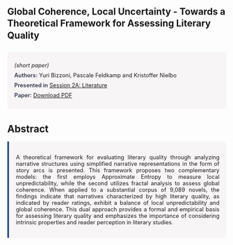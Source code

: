 
<style>    
    h2 {
        margin-top: 0;
        margin-bottom: 1.5rem;
        line-height: 1.3;
    }
    
    h3 {
        margin-top: 2rem;
        margin-bottom: 1rem;
        font-size: 1.4rem;
        font-weight:bold;
    }
    
    .metadata {
        background-color: rgba(96,24,67,0.03);
        padding: 1rem;
        font-size:0.8rem;
        border-radius: 6px;
        margin-bottom: 2rem;
    }
    
    .metadata p {
        margin: 0.5rem 0;
    }
    
    .abstract {
        text-align: justify;
        font-size:0.8rem;
        padding: 1rem;
        background-color: rgba(96,24,67,0.03);
        border-left: 4px solid #2c5282;
        border-radius: 0 6px 6px 0;
    }
    
    strong {
        color: #2d3748;
        font-weight: 600;
    }
</style>
<main role="main">
<h2>Global Coherence, Local Uncertainty - Towards a Theoretical Framework for Assessing Literary Quality</h2>

<section class="metadata">
<p style='font-size:0.8rem'><i>(short paper)</i></p>
<p><strong>Authors:</strong> Yuri Bizzoni, Pascale Feldkamp and Kristoffer Nielbo</p>
<p><strong>Presented in</strong> <a href="/programme/#session2A">Session 2A: Literature</a></p>
<p><strong>Paper:</strong> <a href="https://ceur-ws.org/Vol-3834/paper36.pdf">Download PDF</a></p>
</section>

<section>
<h3>Abstract</h3>
<div class="abstract">
<p>A theoretical framework for evaluating literary quality through analyzing narrative structures using simplified narrative representations in the form of story arcs is presented. This framework proposes two complementary models: the first employs Approximate Entropy to measure local unpredictability, while the second utilizes fractal analysis to assess global coherence. When applied to a substantial corpus of 9,089 novels, the findings indicate that narratives characterized by high literary quality, as indicated by reader ratings, exhibit a balance of local unpredictability and global coherence. This dual approach provides a formal and empirical basis for assessing literary quality and emphasizes the importance of considering intrinsic properties and reader perception in literary studies.</p>
</div>
</section>
</main>